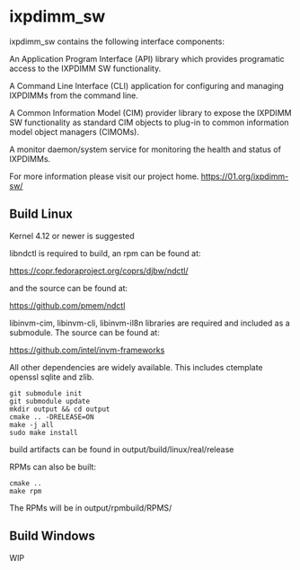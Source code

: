 # ixpdimm_sw

ixpdimm_sw contains the following interface components:

An Application Program Interface (API) library which provides programatic access to
the IXPDIMM SW functionality.

A Command Line Interface (CLI) application for configuring and managing IXPDIMMs from the
command line.

A Common Information Model (CIM) provider library to expose the
IXPDIMM SW functionality as standard CIM objects to plug-in to
common information model object managers (CIMOMs).

A monitor daemon/system service for monitoring the health and status of IXPDIMMs.

For more information please visit our project home. https://01.org/ixpdimm-sw/

## Build Linux

Kernel 4.12 or newer is suggested

libndctl is required to build, an rpm can be found at:

https://copr.fedoraproject.org/coprs/djbw/ndctl/

and the source can be found at:

https://github.com/pmem/ndctl

libinvm-cim, libinvm-cli, libinvm-il8n libraries are required and included as a submodule.
The source can be found at:

https://github.com/intel/invm-frameworks

All other dependencies are widely available. This includes ctemplate openssl sqlite and zlib.

```
git submodule init
git submodule update
mkdir output && cd output
cmake .. -DRELEASE=ON
make -j all
sudo make install
```
build artifacts can be found in output/build/linux/real/release

RPMs can also be built:
```
cmake ..
make rpm
```
The RPMs will be in output/rpmbuild/RPMS/

## Build Windows

WIP
